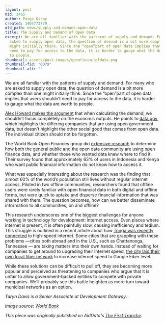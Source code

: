 ```yaml
---
layout: post
nid: 1465
author: Paige Kirby
created: 1407773779
old_path: news/supply-and-demand-open-data
title: The Supply and Demand of Open Data
excerpt: We are all familiar with the patterns of supply and demand. For many who are
  asked to supply open data, the question of demand is a bit more complex than one
  might initially think. Since the “open”part of open data implies that users shouldn’t
  need to pay for access to the data, it is harder to gauge what the data are worth
  to people.
thumbnail: assets/post-images/openfinancialdata.png
thumbnail-fid: "6079"
thumbnail-alt: ""
---
```


We are all familiar with the patterns of supply and demand. For many who are asked to supply open data, the question of demand is a bit more complex than one might initially think. Since the “open”part of open data implies that users shouldn’t need to pay for access to the data, it is harder to gauge what the data are worth to people.

[Alex Howard makes the argument](http://www.techrepublic.com/article/more-than-economics-the-social-impact-of-open-data/) that when calculating the demand, we shouldn’t focus completely on the economic outputs. He points to [data.gov](http://www.data.gov/impact/), which highlights the differing companies that are using open government data, but doesn’t highlight the other social good that comes from open data. The individual citizen should not be forgotten.

The World Bank Open Finances group did [extensive research](https://blogs.worldbank.org/opendata/advancing-open-financial-data-online-and-offline-communities-across-kenya-and-indonesia) to determine how both the general public and the open data community are using open finance data, and whether those who wanted data knew where to find it. Their survey found that approximately 63% of users in Indonesia and Kenya who want public financial information do not know how to access it.

What was especially interesting about the research was the finding that almost 60% of the world’s population still lives without regular internet access. Piloted in two offline communities, researchers found that offline users were rarely familiar with open financial data in both digital and offline forms, but were quick to uptake and disperse financial information that was shared with them. The question becomes, how can we better disseminate information to all communities, on and offline?

This research underscores one of the biggest challenges for anyone working in technology for development: internet access. Even places where internet is present, it is often painfully slow, causing inefficiency and tedium. This struggle is outlined in a recent article about how [Tonga was recently connected](http://magazine.good.is/articles/how-tonga-got-hooked-up) to high-speed internet. Some cities that are grappling with these problems —cities both abroad and in the U.S., such as Chattanooga, Tennessee — are taking matters into their own hands. Instead of waiting for companies to get around to upgrading their internet speed, [the city laid their own local fiber network](http://www.businessinsider.com/chattanooga-tennessee-big-internet-companies-terrified-2014-7) to increase internet speed to Google Fiber level.

While these solutions can be difficult to pull off, they are becoming more popular and perceived as threatening to companies who argue that it is unfair to allow government-backed entities to compete with private companies. We’ll probably see this battle heighten as more turn toward municipal networks as an option.

*Taryn Davis is a Senior Associate at Development Gateway*.

*Image source: [World Bank](http://www.scribd.com/doc/232433281/Open-Financial-Data)*

*This piece was originally published on AidData's [The First Tranche](http://aiddata.org/blog/this-week-the-supply-and-demand-of-open-data).*
